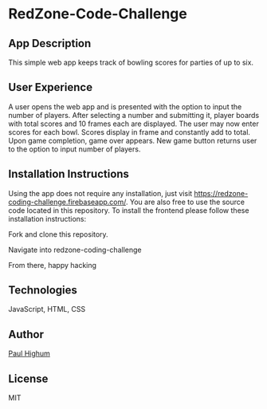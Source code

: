 # RedZone-Code-Challenge

## App Description
This simple web app keeps track of bowling scores for parties of up to six.

## User Experience
A user opens the web app and is presented with the option to input the number of players. After selecting a number and submitting it, player boards with total scores and 10 frames each are displayed. The user may now enter scores for each bowl. Scores display in frame and constantly add to total. Upon game completion, game over appears. New game button returns user to the option to input number of players.

## Installation Instructions
Using the app does not require any installation, just visit https://redzone-coding-challenge.firebaseapp.com/. You are also free to use the source code located in this repository. To install the frontend please follow these installation instructions:

Fork and clone this repository.

Navigate into redzone-coding-challenge

From there, happy hacking

## Technologies
JavaScript, HTML, CSS

## Author
[Paul Highum](https://github.com/paulhighum)

## License
MIT

